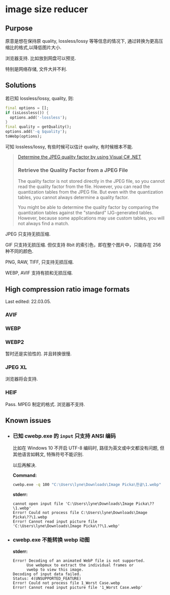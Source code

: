 # image size reducer

## Purpose

原意是想在保持原 quality, lossless/lossy 等等信息的情况下, 
通过转换为更高压缩比的格式,以降低图片大小.

浏览器支持. 比如放到网盘可以预览.

特别是网络存储, 文件大并不利.

## Solutions

若已知 lossless/lossy, quality, 则:

```dart
final options = [];
if (isLossless()) {
  options.add('-lossless');
}
final quality = getQuality();
options.add('-q $quality');
toWebp(options);

```

可知 lossless/lossy, 有些时候可以估计 quality, 有时候根本不能.

> [Determine the JPEG quality factor by using Visual C# .NET](https://web.archive.org/web/20150328083839/http://support.microsoft.com:80/en-us/kb/324790)
>
> ### Retrieve the Quality Factor from a JPEG File
>
> The quality factor is not stored directly in the JPEG file, so you cannot read
> the quality factor from the file. However, you can read the quantization tables
> from the JPEG file. But even with the quantization tables, you cannot always
> determine a quality factor.
>
> You might be able to determine the quality factor by comparing the quantization tables
> against the "standard" IJG-generated tables. However, because some applications may
> use custom tables, you will not always find a match.

JPEG 只支持无损压缩.

GIF 只支持无损压缩. 但仅支持 8bit 的索引色，即在整个图片中，只能存在 256 种不同的颜色.

PNG, RAW, TIFF, 只支持无损压缩.

WEBP, AVIF 支持有损和无损压缩.

## High compression ratio image formats

Last edited: 22.03.05.

### AVIF

### WEBP

### WEBP2

暂时还是实验性的. 并且转换很慢.

### JPEG XL

浏览器将会支持.

### HEIF

Pass. MPEG 制定的格式. 浏览器不支持.

## Known issues

- ### 已知 cwebp.exe 的 `input` 只支持 ANSI 编码

  比如在 Windows 10 不开启 UTF-8 编码时, 路径为英文或中文都没有问题, 
  但其他语言如韩文, 特殊符号不能识别.
  
  以后再解决.

  **Command:**

  ```bat
  cwebp.exe -q 100 "C:\Users\lyne\Downloads\Image Picka\한글\1.webp"
  ```

  **stderr:**

  ```text
  cannot open input file 'C:\Users\lyne\Downloads\Image Picka\??\1.webp'
  Error! Could not process file C:\Users\lyne\Downloads\Image Picka\??\1.webp
  Error! Cannot read input picture file 'C:\Users\lyne\Downloads\Image Picka\??\1.webp'
  ```

- ### cwebp.exe 不能转换 webp 动图

  **stderr:**

  ```text
  Error! Decoding of an animated WebP file is not supported.
        Use webpmux to extract the individual frames or
        vwebp to view this image.
  Decoding of input data failed.
  Status: 4(UNSUPPORTED_FEATURE)
  Error! Could not process file 1_Worst Case.webp
  Error! Cannot read input picture file '1_Worst Case.webp'
  ```

